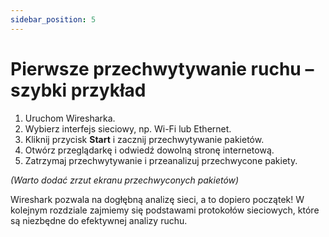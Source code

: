 ```yaml
---
sidebar_position: 5
---
```


# Pierwsze przechwytywanie ruchu – szybki przykład

1. Uruchom Wiresharka.  
2. Wybierz interfejs sieciowy, np. Wi-Fi lub Ethernet.  
3. Kliknij przycisk **Start** i zacznij przechwytywanie pakietów.  
4. Otwórz przeglądarkę i odwiedź dowolną stronę internetową.  
5. Zatrzymaj przechwytywanie i przeanalizuj przechwycone pakiety.

*(Warto dodać zrzut ekranu przechwyconych pakietów)*

Wireshark pozwala na dogłębną analizę sieci, a to dopiero początek\! W kolejnym rozdziale zajmiemy się podstawami protokołów sieciowych, które są niezbędne do efektywnej analizy ruchu.
